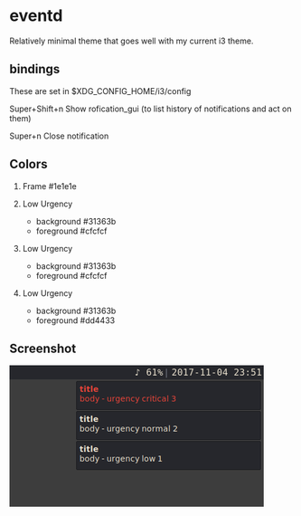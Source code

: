 # eventd

Relatively minimal theme that goes well with my current i3 theme.

## bindings

These are set in $XDG_CONFIG_HOME/i3/config

Super+Shift+n            Show rofication_gui (to list history of notifications and
act on them)

Super+n            Close notification


## Colors

1. Frame        #1e1e1e

2. Low Urgency
   - background   #31363b
   - foreground   #cfcfcf

3. Low Urgency
   - background   #31363b
   - foreground   #cfcfcf

4. Low Urgency
   - background   #31363b
   - foreground   #dd4433


## Screenshot

![eventd](https://github.com/mbfraga/dotfiles/blob/master/eventd/eventd.png)
